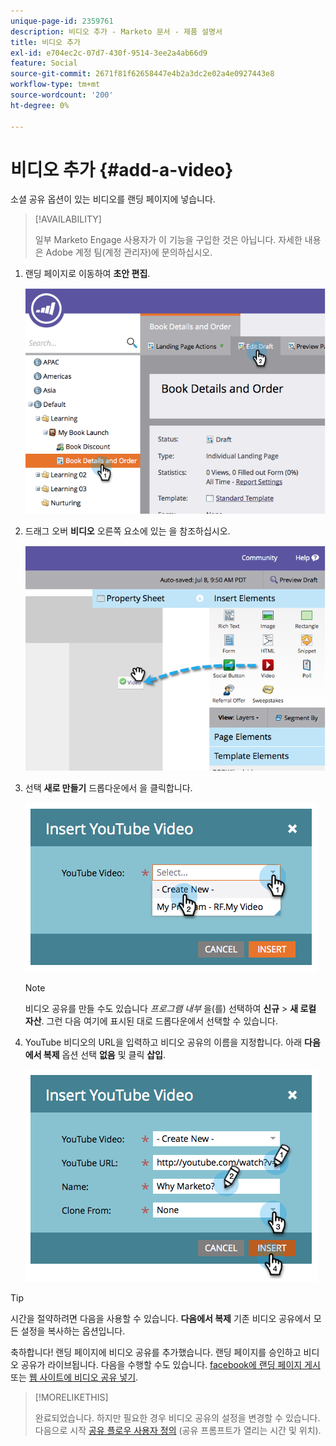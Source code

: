 ```yaml
---
unique-page-id: 2359761
description: 비디오 추가 - Marketo 문서 - 제품 설명서
title: 비디오 추가
exl-id: e704ec2c-07d7-430f-9514-3ee2a4ab66d9
feature: Social
source-git-commit: 2671f81f62658447e4b2a3dc2e02a4e0927443e8
workflow-type: tm+mt
source-wordcount: '200'
ht-degree: 0%

---
```


# 비디오 추가 {#add-a-video}

소셜 공유 옵션이 있는 비디오를 랜딩 페이지에 넣습니다.

>[!AVAILABILITY]
>
>일부 Marketo Engage 사용자가 이 기능을 구입한 것은 아닙니다. 자세한 내용은 Adobe 계정 팀(계정 관리자)에 문의하십시오.

1. 랜딩 페이지로 이동하여 **초안 편집**.

   ![](assets/image2014-9-23-16-3a49-3a49.png)

1. 드래그 오버 **비디오** 오른쪽 요소에 있는 을 참조하십시오.

   ![](assets/image2014-9-23-16-3a51-3a0.png)

1. 선택 **새로 만들기** 드롭다운에서 을 클릭합니다.

   ![](assets/image2014-9-23-16-3a51-3a11.png)

   >[!NOTE]
   >
   >비디오 공유를 만들 수도 있습니다 _프로그램 내부_ 을(를) 선택하여 **신규** > **새 로컬 자산**. 그런 다음 여기에 표시된 대로 드롭다운에서 선택할 수 있습니다.

1. YouTube 비디오의 URL을 입력하고 비디오 공유의 이름을 지정합니다. 아래 **다음에서 복제** 옵션 선택 **없음** 및 클릭 **삽입**.

   ![](assets/image2014-9-23-16-3a51-3a32.png)

>[!TIP]
>
>시간을 절약하려면 다음을 사용할 수 있습니다. **다음에서 복제** 기존 비디오 공유에서 모든 설정을 복사하는 옵션입니다.

축하합니다! 랜딩 페이지에 비디오 공유를 추가했습니다. 랜딩 페이지를 승인하고 비디오 공유가 라이브됩니다. 다음을 수행할 수도 있습니다. [facebook에 랜딩 페이지 게시](/help/marketo/product-docs/demand-generation/facebook/publish-landing-pages-to-facebook.md) 또는 [웹 사이트에 비디오 공유 넣기](/help/marketo/product-docs/demand-generation/social/configuring-social-actions/customize-video-share-flow.md).

>[!MORELIKETHIS]
>
>완료되었습니다. 하지만 필요한 경우 비디오 공유의 설정을 변경할 수 있습니다. 다음으로 시작 [공유 플로우 사용자 정의](/help/marketo/product-docs/demand-generation/social/configuring-social-actions/customize-video-share-flow.md) (공유 프롬프트가 열리는 시간 및 위치).
